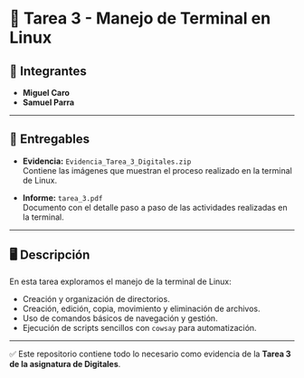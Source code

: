 # 📌 Tarea 3 - Manejo de Terminal en Linux

## 👥 Integrantes
- **Miguel Caro**  
- **Samuel Parra**

---

## 📂 Entregables
- **Evidencia:** `Evidencia_Tarea_3_Digitales.zip`  
  Contiene las imágenes que muestran el proceso realizado en la terminal de Linux.  

- **Informe:** `tarea_3.pdf`  
  Documento con el detalle paso a paso de las actividades realizadas en la terminal.  

---

## 🖥️ Descripción
En esta tarea exploramos el manejo de la terminal de Linux:  
- Creación y organización de directorios.  
- Creación, edición, copia, movimiento y eliminación de archivos.  
- Uso de comandos básicos de navegación y gestión.  
- Ejecución de scripts sencillos con `cowsay` para automatización.  

---

✅ Este repositorio contiene todo lo necesario como evidencia de la **Tarea 3 de la asignatura de Digitales**.

